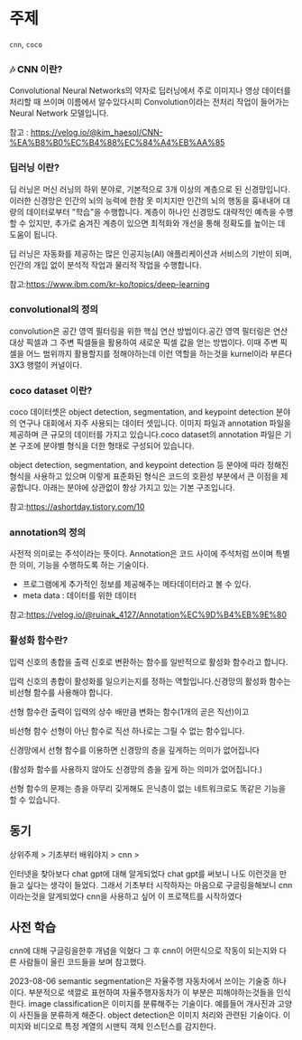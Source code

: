 # 주제

`cnn`, `coco`


### 🎶 CNN 이란?

Convolutional Neural Networks의 약자로 딥러닝에서 주로 이미지나 영상 데이터를 처리할 때 쓰이며 이름에서 알수있다시피 Convolution이라는 전처리 작업이 들어가는 Neural Network 모델입니다.

참고 : https://velog.io/@kim_haesol/CNN-%EA%B8%B0%EC%B4%88%EC%84%A4%EB%AA%85

### 딥러닝 이란?

딥 러닝은  머신 러닝의 하위 분야로, 기본적으로 3개 이상의 계층으로 된 신경망입니다. 이러한 신경망은 인간의 뇌의 능력에 한참 못 미치지만 인간의 뇌의 행동을 흉내내어 대량의 데이터로부터 "학습"을 수행합니다. 계층이 하나인 신경망도 대략적인 예측을 수행할 수 있지만, 추가로 숨겨진 계층이 있으면 최적화와 개선을 통해 정확도를 높이는 데 도움이 됩니다.

딥 러닝은 자동화를 제공하는 많은 인공지능(AI) 애플리케이션과 서비스의 기반이 되며, 인간의 개입 없이 분석적 작업과 물리적 작업을 수행합니다. 

참고:https://www.ibm.com/kr-ko/topics/deep-learning


### convolutional의 정의

convolution은 공간 영역 필터링을 위한 핵심 연산 방법이다.공간 영역 필터링은 연산 대상 픽셀과 그 주변 픽셀들을 활용하여 새로운 픽셀 값을 얻는 방법이다. 이때 주변 픽셀을 어느 범위까지 활용할지를 정해야하는데 이런 역할을 하는것을 kurnel이라 부른다 3X3 행렬이 커널이다.

### coco dataset 이란?

coco 데이터셋은 object detection, segmentation, and keypoint detection 분야의 연구나 대회에서 자주 사용되는 데이터 셋입니다. 이미지 파일과 annotation 파일을 제공하며 큰 규모의 데이터를 가지고 있습니다.coco dataset의 annotation 파일은 기본 구조에 분야별 형식을 더한 형태로 구성되어 있습니다.

object detection, segmentation, and keypoint detection 등 분야에 따라 정해진 형식을 사용하고 있으며 이렇게 표준화된 형식은 코드의 호환성 부분에서 큰 이점을 제공합니다. 아래는 분야에 상관없이 항상 가지고 있는 기본 구조입니다.

참고:https://ashortday.tistory.com/10

### annotation의 정의

사전적 의미로는 주석이라는 뜻이다.
Annotation은 코드 사이에 주석처럼 쓰이며 특별한 의미, 기능을 수행하도록 하는 기술이다.
- 프로그램에게 추가적인 정보를 제공해주는 메타데이터라고 볼 수 있다.
- meta data : 데이터를 위한 데이터

참고:https://velog.io/@ruinak_4127/Annotation%EC%9D%B4%EB%9E%80

### 활성화 함수란?

입력 신호의 총합을 출력 신호로 변환하는 함수를 일반적으로 활성화 함수라고 합니다.

입력 신호의 총합이 활성화를 일으키는지를 정하는 역할입니다.신경망의 활성화 함수는 비선형 함수를 사용해야 합니다.

선형 함수란 출력이 입력의 상수 배만큼 변화는 함수(1개의 곧은 직선)이고

비선형 함수 선형이 아닌 함수로 직선 하나로는 그릴 수 없는 함수입니다.

신경망에서 선형 함수를 이용하면 신경망의 층을 깊게하는 의미가 없어집니다

(활성화 함수를 사용하지 않아도 신경망의 층을 깊게 하는 의미가 없어집니다.)

선형 함수의 문제는 층을 아무리 깇게해도 은닉층이 없는 네트워크로도 똑같은 기능을 할 수 있습니다. 

## 동기

상위주제 > 기초부터 배워야지 > cnn >

인터넷을 찾아보다 chat gpt에 대해 알게되었다 chat gpt를 써보니 나도 이런것을 만들고 싶다는 생각이 들었다. 그래서 기초부터 시작하자는 마음으로 구글링을해보니 cnn이라는것을 알게되었다 cnn을 사용하고 싶어 이 프로잭트를 시작하였다
## 사전 학습
cnn에 대해 구글링을한후 개념을 익혔다 그 후 cnn이 어떤식으로 작동이 되는지와 다른 사람들이 올린 코드들을 보며 참고했다.

2023-08-06
semantic segmentation은 자율주행 자동차에서 쓰이는 기술중 하나이다. 부분적으로 색깔로 표현하여 자율주행자동차가 이 부분은 피해야하는것들을 인식한다.
image classification은 이미지를 분류해주는 기술이다. 예를들어 개사진과 고양이 사진들을 분류하게 해준다.
object detection은 이미지 처리와 관련된 기술이다. 이미지와 비디오로 특정 계열의 시맨틱 객체 인스턴스를 감지한다.
